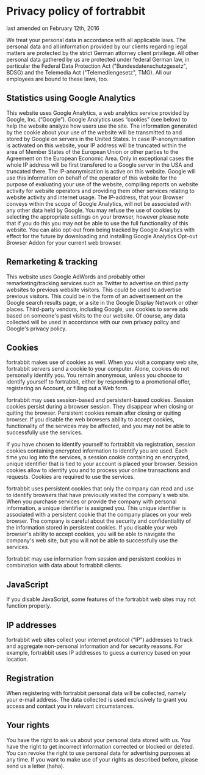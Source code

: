 Privacy policy of fortrabbit
============================

last amended on February 12th, 2016

We treat your personal data in accordance with all applicable laws. The personal data and all information provided by our clients regarding legal matters are protected by the strict German attorney client privilege. All other personal data gathered by us are protected under federal German law, in particular the Federal Data Protection Act ("Bundesdatenschutzgesetz", BDSG) and the Telemedia Act ("Telemediengesetz", TMG). All our employees are bound to these laws, too.


Statistics using Google Analytics
---------------------------------

This website uses Google Analytics, a web analytics service provided by Google, Inc. (“Google”). Google Analytics uses “cookies” (see below) to help the website analyze how users use the site. The information generated by the cookie about your use of the website will be transmitted to and stored by Google on servers in the United States. In case IP-anonymisation is activated on this website, your IP address will be truncated within the area of Member States of the European Union or other parties to the Agreement on the European Economic Area. Only in exceptional cases the whole IP address will be first transfered to a Google server in the USA and truncated there. The IP-anonymisation is active on this website. Google will use this information on behalf of the operator of this website for the purpose of evaluating your use of the website, compiling reports on website activity for website operators and providing them other services relating to website activity and internet usage. The IP-address, that your Browser conveys within the scope of Google Analytics, will not be associated with any other data held by Google. You may refuse the use of cookies by selecting the appropriate settings on your browser, however please note that if you do this you may not be able to use the full functionality of this website. You can also opt-out from being tracked by Google Analytics with effect for the future by downloading and installing Google Analytics Opt-out Browser Addon for your current web browser.


Remarketing & tracking
----------------------

This website uses Google AdWords and probably other remarketing/tracking services such as Twitter to advertise on third party websites to previous website visitors. This could be used to advertise previous visitors. This could be in the form of an advertisement on the Google search results page, or a site in the Google Display Network or other places. Third-party vendors, including Google, use cookies to serve ads based on someone's past visits to the our website. Of course, any data collected will be used in accordance with our own privacy policy and Google's privacy policy.


Cookies
-------

fortrabbit makes use of cookies as well. When you visit a company web site, fortrabbit servers send a cookie to your computer. Alone, cookies do not personally identify you. You remain anonymous, unless you choose to identify yourself to fortrabbit, either by responding to a promotional offer, registering an Account, or filling out a Web form.

fortrabbit may uses session-based and persistent-based cookies. Session cookies persist during a browser session. They disappear when closing or quiting the browser. Persistent cookies remain after closing or quiting browser. If you disable the web browsers ability to accept cookies, functionality of the services may be affected, and you may not be able to successfully use the services. 

If you have chosen to identify yourself to fortrabbit via registration, session cookies containing encrypted information to identify you are used. Each time you log into the services, a session cookie containing an encrypted, unique identifier that is tied to your account is placed your browser. Session cookies allow to identify you and to process your online transactions and requests. Cookies are required to use the services.

fortrabbit uses persistent cookies that only the company can read and use to identify browsers that have previously visited the company's web site. When you purchase services or provide the company with personal information, a unique identifier is assigned you. This unique identifier is associated with a persistent cookie that the company places on your web browser. The company is careful about the security and confidentiality of the information stored in persistent cookies. If you disable your web browser's ability to accept cookies, you will be able to navigate the company's web site, but you will not be able to successfully use the services.

fortrabbit may use information from session and persistent cookies in combination with data about fortrabbit clients.


JavaScript
----------

If you disable JavaScript, some features of the fortrabbit web sites may not function properly.



IP addresses
------------

fortrabbit web sites collect your internet protocol (“IP”) addresses to track and aggregate non-personal information and for security reasons. For example, fortrabbit uses IP addresses to guess a currency based on your location.


Registration
------------

When registering with fortrabbit personal data will be collected, namely your e-mail address. The data collected is used exclusively to grant you access and contact you in relevant circumstances.



Your rights
-----------

You have the right to ask us about your personal data stored with us. You have the right to get incorrect information corrected or blocked or deleted. You can revoke the right to use personal data for advertising purposes at any time. If you want to make use of your rights as described before, please send us a letter (haha).